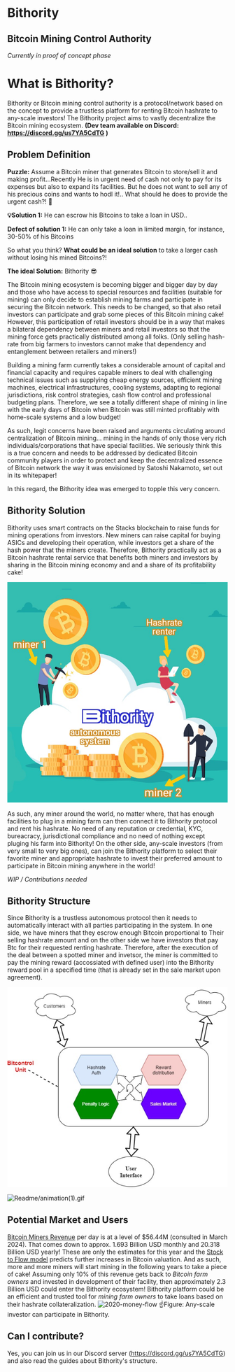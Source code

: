# Bithority

## Bitcoin Mining Control Authority
_Currently in proof of concept phase_

# What is Bithority?

Bithority or Bitcoin mining control authority is a protocol/network based on the concept to provide a trustless platform for renting Bitcoin hashrate to any-scale investors! The Bithority project aims to vastly decentralize the Bitcoin mining ecosystem.
**(Dev team available on Discord: https://discord.gg/us7YA5CdTG )**

## Problem Definition
**Puzzle:** Assume a Bitcoin miner that generates Bitcoin to store/sell it and making profit...Recently He is in urgent need of cash not only to pay for its expenses but also to expand its facilities. But he does not want to sell any of his precious coins and wants to hodl it!.. What should he does to provide the urgent cash?! 🤔

**💡Solution 1:** He can escrow his Bitcoins to take a loan in USD..

**Defect of solution 1:** He can only take a loan in limited margin, for instance, 30-50% of his Bitcoins

So what you think? **What could be an ideal solution** to take a larger cash without losing his mined Bitcoins?!

**The ideal Solution:** Bithority  😎

The Bitcoin mining ecosystem is becoming bigger and bigger day by day and those who have access to special resources and facilities (suitable for mining) can only decide to establish mining farms and participate in securing the Bitcoin network. This needs to be changed, so that also retail investors can participate and grab some pieces of this Bitcoin mining cake! However, this participation of retail investors should be in a way that makes a bilateral dependency between miners and retail investors so that the mining force gets practically distributed among all folks. (Only selling hash-rate from big farmers to investors cannot make that dependency and entanglement between retailers and miners!)

Building a mining farm currently takes a considerable amount of capital and financial capacity and requires capable miners to deal with challenging technical issues such as supplying cheap energy sources, efficient mining machines, electrical infrastructures, cooling systems, adapting to regional jurisdictions, risk control strategies, cash flow control and professional budgeting plans. Therefore, we see a totally different shape of mining in line with the early days of Bitcoin when Bitcoin was still minted profitably with home-scale systems and a low budget!

As such, legit concerns have been raised and arguments circulating around centralization of Bitcoin mining... mining in the hands of only those very rich individuals/corporations that have special facilities. We seriously think this is a true concern and needs to be addressed by dedicated Bitcoin community players in order to protect and keep the decentralized essence of Bitcoin network the way it was envisioned by Satoshi Nakamoto, set out in its whitepaper!

In this regard, the Bithority idea was emerged to topple this very concern.

## Bithority Solution

Bithority uses smart contracts on the Stacks blockchain to raise funds for mining operations from investors. New miners can raise capital for buying ASICs and developing their operation, while investors get a share of the hash power that the miners create.
Therefore, Bithority practically act as a Bitcoin hashrate rental service that benefits both miners and investors by sharing in the Bitcoin mining economy and and a share of its profitability cake!

![Readme/Bithority_158.jpg](Readme/Bithority_158.jpg)



As such, any miner around the world, no matter where, that has enough facilities to plug in a mining farm can then connect it to Bithority protocol and rent his hashrate. No need of any reputation or credential, KYC, bureacracy, jurisdictional compliance and no need of nothing except pluging his farm into Bithority!
On the other side, any-scale investors (from very small to very big ones), can join the Bithority platform to select their favorite miner and appropriate hashrate to invest their preferred amount to participate in Bitcoin mining anywhere in the world!

*WIP / Contributions needed*

## Bithority Structure
Since Bithority is a trustless autonomous protocol then it needs to automatically interact with all parties participating in the system. In one side, we have miners that they escrow enough Bitcoin proportional to
Their selling hashrate amount and on the other side we have investors that pay Btc for their requested renting hashrate. Therefore, after the execution of the deal between a spotted miner and invetsor, the miner is committed to pay the mining reward (accossiated with defined user) into the Bithority reward pool in a specified time (that is already set in the sale market upon agreement).


![Readme/IMG-20210323-WA0000.jpg](Readme/IMG-20210323-WA0000.jpg)


![Readme/animation(1).gif](Readme/animation(1).gif)

## Potential Market and Users

[Bitcoin Miners Revenue](https://www.lookintobitcoin.com/charts/bitcoin-miner-revenue-total/) per day is at a level of $56.44M (consulted in March 2024). That comes down to approx. 1.693 Billion USD monthly and 20.318 Billion USD yearly! These are only the estimates for this year and the [Stock to Flow model](https://www.lookintobitcoin.com/charts/stock-to-flow-model/) predicts further increases in Bitcoin valuation. And as such, more and more miners will start mining in the following years to take a piece of cake!
Assuming only 10% of this revenue gets back to _Bitcoin farm owners_ and invested in development of their facility, then approximately 2.3 Billion USD could enter the Bithority ecosystem! Bithority platform could be an efficient and trusted tool for _mining farm owners_ to take loans based on their hashrate collateralization.
![2020-money-flow](/Bithority-docs/Readme//the-2020-crypto-money-flow-cycle.jpeg)
  ☝️Figure: Any-scale investor can participate in Bithority.


## Can I contribute?
Yes, you can join us in our Discord server (https://discord.gg/us7YA5CdTG) and also read the guides about Bithority's structure.

